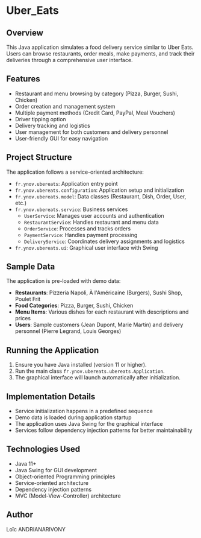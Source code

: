# Uber_Eats

## Overview
This Java application simulates a food delivery service similar to Uber Eats. Users can browse restaurants, order meals, make payments, and track their deliveries through a comprehensive user interface.

## Features
- Restaurant and menu browsing by category (Pizza, Burger, Sushi, Chicken)
- Order creation and management system
- Multiple payment methods (Credit Card, PayPal, Meal Vouchers)
- Driver tipping option
- Delivery tracking and logistics
- User management for both customers and delivery personnel
- User-friendly GUI for easy navigation

## Project Structure
The application follows a service-oriented architecture:
- `fr.ynov.ubereats`: Application entry point
- `fr.ynov.ubereats.configuration`: Application setup and initialization
- `fr.ynov.ubereats.model`: Data classes (Restaurant, Dish, Order, User, etc.)
- `fr.ynov.ubereats.service`: Business services
  - `UserService`: Manages user accounts and authentication
  - `RestaurantService`: Handles restaurant and menu data
  - `OrderService`: Processes and tracks orders
  - `PaymentService`: Handles payment processing
  - `DeliveryService`: Coordinates delivery assignments and logistics
- `fr.ynov.ubereats.ui`: Graphical user interface with Swing

## Sample Data
The application is pre-loaded with demo data:
- **Restaurants**: Pizzeria Napoli, À l'Américaine (Burgers), Sushi Shop, Poulet Frit
- **Food Categories**: Pizza, Burger, Sushi, Chicken
- **Menu Items**: Various dishes for each restaurant with descriptions and prices
- **Users**: Sample customers (Jean Dupont, Marie Martin) and delivery personnel (Pierre Legrand, Louis Georges)

## Running the Application
1. Ensure you have Java installed (version 11 or higher).
2. Run the main class `fr.ynov.ubereats.ubereats.Application`.
3. The graphical interface will launch automatically after initialization.

## Implementation Details
- Service initialization happens in a predefined sequence
- Demo data is loaded during application startup
- The application uses Java Swing for the graphical interface
- Services follow dependency injection patterns for better maintainability

## Technologies Used
- Java 11+
- Java Swing for GUI development
- Object-oriented Programming principles
- Service-oriented architecture
- Dependency injection patterns
- MVC (Model-View-Controller) architecture


## Author
Loïc ANDRIANARIVONY
